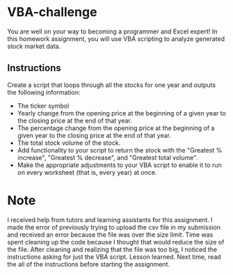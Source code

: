 # VBA-challenge
You are well on your way to becoming a programmer and Excel expert! In this homework assignment, you will use VBA scripting to analyze generated stock market data.

## Instructions
Create a script that loops through all the stocks for one year and outputs the following information:
  - The ticker symbol
  - Yearly change from the opening price at the beginning of a given year to the closing price at the end of that year.
  - The percentage change from the opening price at the beginning of a given year to the closing price at the end of that year.
  - The total stock volume of the stock.
  - Add functionality to your script to return the stock with the "Greatest % increase", "Greatest % decrease", and "Greatest total volume".
  - Make the appropriate adjustments to your VBA script to enable it to run on every worksheet (that is, every year) at once.

# Note
I received help from tutors and learning assistants for this assignment. I made the error of previously trying to upload the csv file in my submission and received an error because the file was over the size limit. Time was spent cleaning up the code because I thought that would reduce the size of the file. After cleaning and realizing that the file was too big, I noticed the instructions asking for just the VBA script. Lesson learned. Next time, read the all of the instructions before starting the assignment. 

